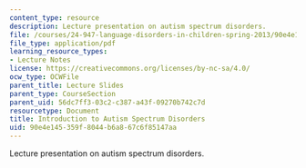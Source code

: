 ```yaml
---
content_type: resource
description: Lecture presentation on autism spectrum disorders.
file: /courses/24-947-language-disorders-in-children-spring-2013/90e4e145359f8044b6a867c6f85147aa_MIT24_947S13_IntroAutsmSp.pdf
file_type: application/pdf
learning_resource_types:
- Lecture Notes
license: https://creativecommons.org/licenses/by-nc-sa/4.0/
ocw_type: OCWFile
parent_title: Lecture Slides
parent_type: CourseSection
parent_uid: 56dc7ff3-03c2-c387-a43f-09270b742c7d
resourcetype: Document
title: Introduction to Autism Spectrum Disorders
uid: 90e4e145-359f-8044-b6a8-67c6f85147aa
---
```

Lecture presentation on autism spectrum disorders.